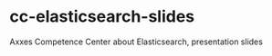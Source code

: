 cc-elasticsearch-slides
=======================

Axxes Competence Center about Elasticsearch, presentation slides
